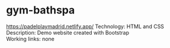 # gym-bathspa
https://padelplaymadrid.netlify.app/
Technology: HTML and CSS 
<br>
Description: Demo website created with Bootstrap
<br>
Working links: none
